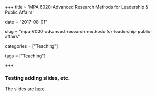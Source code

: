 +++
title = 'MPA 6020: Advanced Research Methods for Leadership & Public Affairs'

date = "2017-08-01"

slug =  "mpa-6020-advanced-research-methods-for-leadership-public-affairs"

categories = ["Teaching"]

tags = ["Teaching"]

+++

### Testing adding slides, etc. 
 
The slides are [here](/teaching/mpa6020/slides/)


